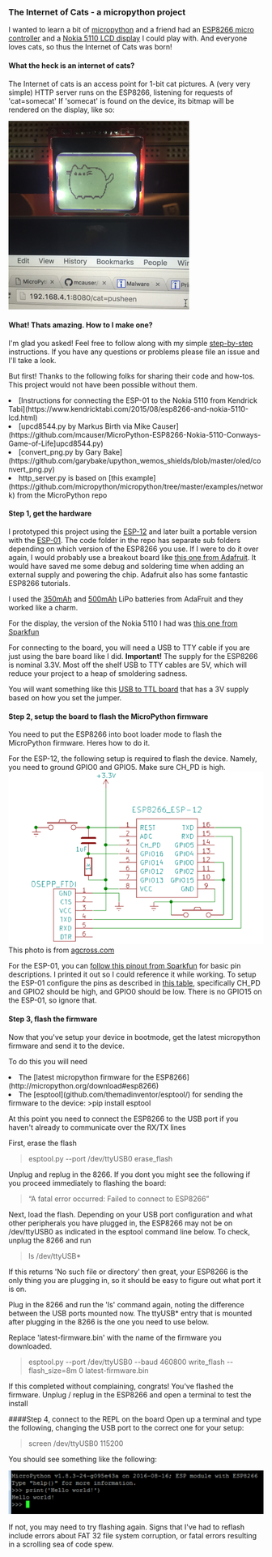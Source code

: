 


### The Internet of Cats - a micropython project
I wanted to learn a bit of [micropython](http://micropython.org) and a friend had an [ESP8266 micro controller](https://www.sparkfun.com/products/13678) and a [Nokia 5110 LCD display](https://www.sparkfun.com/products/10168) I could play with. And everyone loves cats, so thus the Internet of Cats was born!

#### What the heck is an internet of cats?
The Internet of cats is an access point for 1-bit cat pictures. A (very very simple) HTTP server runs on the ESP8266, listening for requests of 'cat=somecat'  If 'somecat' is found on the device, its bitmap will be rendered on the display, like so:

<img src = 'photos/pusheen_request.png'>

#### What! Thats amazing. How to I make one?
 I'm glad you asked! Feel free to follow along with my simple [step-by-step](http://www.homestarrunner.com/sbemail58.html) instructions. If you have any questions or problems please file an issue and I'll take a look.

But first! Thanks to the following folks for sharing their code and how-tos. This project would not have been possible without them.

<li>[Instructions for connecting the ESP-01 to the Nokia 5110 from Kendrick Tabi](https://www.kendricktabi.com/2015/08/esp8266-and-nokia-5110-lcd.html)
<li>[upcd8544.py by Markus Birth via Mike Causer](https://github.com/mcauser/MicroPython-ESP8266-Nokia-5110-Conways-Game-of-Life]upcd8544.py)
<li>[convert_png.py by Gary Bake](https://github.com/garybake/upython_wemos_shields/blob/master/oled/convert_png.py)
<li>http_server.py is based on [this example](https://github.com/micropython/micropython/tree/master/examples/network) from the MicroPython repo

#### Step 1, get the hardware

I prototyped this project using the [ESP-12](http://www.gearbest.com/transmitters-receivers-module/pp_227650.html) and later built a portable version with the [ESP-01](https://www.sparkfun.com/products/13678). The code folder in the repo has separate sub folders depending on which version of the ESP8266 you use. If I were to do it over again, I would probably use a breakout board like [this one from Adafruit](https://www.adafruit.com/product/2821). It would have saved me some debug and soldering time when adding an external supply and powering the chip. Adafruit also has some fantastic ESP8266 tutorials.

I used the [350mAh](https://www.adafruit.com/products/2750) and [500mAh](https://www.adafruit.com/products/1578) LiPo batteries from AdaFruit and they worked like a charm. 

For the display, the version of the Nokia 5110 I had was [this one from Sparkfun](https://www.sparkfun.com/products/10168) 

For connecting to the board, you will need a USB to TTY cable if you are just using the bare board like I did. <b>Important!</b> The supply for the ESP8266 is nominal 3.3V. Most off the shelf USB to TTY cables are 5V, which will reduce your project to a heap of smoldering sadness. 

You will want something like this [USB to TTL board](http://www.dx.com/p/ft232bl-module-usb-to-ttl-board-module-support-5v-3-3v-421177#.WCC5UhIrK1s) that has a 3V supply based on how you set the jumper.

#### Step 2, setup the board to flash the MicroPython firmware

You need to put the ESP8266 into boot loader mode to flash the MicroPython firmware. Heres how to do it.

For the ESP-12, the following setup is required to flash the device. Namely, you need to ground GPIO0 and GPIO5. Make sure CH_PD is high.
<img src='photos/esp12_firmware_flash.png'>
This photo is from [agcross.com](http://www.agcross.com/2015/09/the-esp8266-wifi-chip-part-3-flashing-custom-firmware)

For the ESP-01, you can [follow this pinout from Sparkfun](https://cdn.sparkfun.com/datasheets/Wireless/WiFi/ESP8266ModuleV1.pdf) for basic pin descriptions. I printed it out so I could reference it while working.  To setup the ESP-01 configure the pins as described in [this table](https://github.com/esp8266/esp8266-wiki/wiki/Uploading), specifically CH_PD and GPIO2 should be high, and GPIO0 should be low. There is no GPIO15 on the ESP-01, so ignore that.

#### Step 3, flash the firmware
Now that you've setup your device in bootmode, get the latest micropython firmware and send it to the device.

To do this you will need
<li>The [latest micropython firmware for the ESP8266](http://micropython.org/download#esp8266)
<li>The [esptool](github.com/themadinventor/esptool/) for sending the firmware to the device:
>pip install esptool

At this point you need to connect the ESP8266 to the USB port if you haven't already to communicate over the RX/TX lines

First, erase the flash
>esptool.py --port /dev/ttyUSB0 erase_flash

Unplug and replug in the 8266. If you dont you might see the following if you proceed immediately to flashing the board:

> “A fatal error occurred: Failed to connect to ESP8266”

Next, load the flash. Depending on your USB port configuration and what other peripherals you have plugged in, the ESP8266 may not be on /dev/ttyUSB0 as indicated in the esptool command line below. To check, unplug the 8266 and run 
> ls /dev/ttyUSB*

If this returns 'No such file or directory' then great, your ESP8266 is the only thing you are plugging in, so it should be easy to figure out what port it is on.

Plug in the 8266 and run the 'ls' command again, noting the difference between the USB ports mounted now. The ttyUSB* entry that is mounted after plugging in the 8266 is the one you need to use below. 

Replace 'latest-firmware.bin' with the name of the firmware you downloaded.  

>esptool.py --port /dev/ttyUSB0 --baud 460800 write_flash --flash_size=8m 0 latest-firmware.bin

If this completed without complaining, congrats! You've flashed the firmware. Unplug / replug in the ESP8266 and open a terminal to test the install

####Step 4, connect to the REPL on the board
Open up a terminal and type the following, changing the USB port to the correct one for your setup:

>screen /dev/ttyUSB0 115200

You should see something like the following:

<img src='photos/repl.png'>

If not, you may need to try flashing again. Signs that I've had to reflash include errors about FAT 32 file system corruption, or fatal errors resulting in a scrolling sea of code spew. 